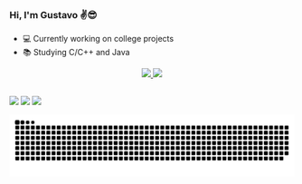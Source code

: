 ### Hi, I'm Gustavo ✌😎

- 💻 Currently working on college projects
- 📚 Studying C/C++ and Java

<div align="center">
  <a href="https://github.com/scagl1">
  <img height="180em" src="https://github-readme-stats.vercel.app/api?username=scagl1&show_icons=true&theme=graywhite&include_all_commits=true&count_private=true"/>
  <img height="100em" src="https://github-readme-stats.vercel.app/api/top-langs/?username=scagl1&layout=compact&langs_count=7&theme=graywhite"/>
</div>

##

<div>
  <a href="https://twitter.com/gxs734" target="_blank"><img src="https://img.shields.io/badge/Twitter-1DA1F2?style=for-the-badge&logo=twitter&logoColor=white" target="_blank"></a>
  <a href="https://www.instagram.com/gugascaglione/" target="_blank"><img src="https://img.shields.io/badge/Instagram-E4405F?style=for-the-badge&logo=instagram&logoColor=white" target="_blank"></a>
  <a href="https://www.linkedin.com/in/gugascaglione/" target="_blank"><img src="https://img.shields.io/badge/LinkedIn-0077B5?style=for-the-badge&logo=linkedin&logoColor=white" target="_blank"></a>
  
![Snake animation](https://github.com/scagl1/scagl1/blob/output/github-contribution-grid-snake.svg)
</div>  
